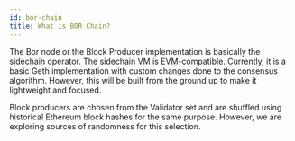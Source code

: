 ```yaml
---
id: bor-chain
title: What is BOR Chain?
---
```


The Bor node or the Block Producer implementation is basically the sidechain operator. The sidechain VM is EVM-compatible. Currently, it is a basic Geth implementation with custom changes done to the consensus algorithm. However, this will be built from the ground up to make it lightweight and focused.

Block producers are chosen from the Validator set and are shuffled using historical Ethereum block hashes for the same purpose. However, we are exploring sources of randomness for this selection.